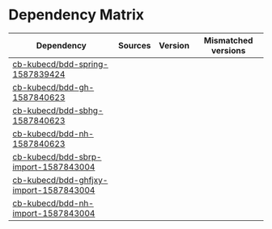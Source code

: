 # Dependency Matrix

Dependency | Sources | Version | Mismatched versions
---------- | ------- | ------- | -------------------
[cb-kubecd/bdd-spring-1587839424](https://github.com/cb-kubecd/bdd-spring-1587839424.git) |  | []() | 
[cb-kubecd/bdd-gh-1587840623](https://github.com/cb-kubecd/bdd-gh-1587840623.git) |  | []() | 
[cb-kubecd/bdd-sbhg-1587840623](https://github.com/cb-kubecd/bdd-sbhg-1587840623.git) |  | []() | 
[cb-kubecd/bdd-nh-1587840623](https://github.com/cb-kubecd/bdd-nh-1587840623.git) |  | []() | 
[cb-kubecd/bdd-sbrp-import-1587843004](https://github.com/cb-kubecd/bdd-sbrp-import-1587843004.git) |  | []() | 
[cb-kubecd/bdd-ghfjxy-import-1587843004](https://github.com/cb-kubecd/bdd-ghfjxy-import-1587843004.git) |  | []() | 
[cb-kubecd/bdd-nh-import-1587843004](https://github.com/cb-kubecd/bdd-nh-import-1587843004.git) |  | []() | 
